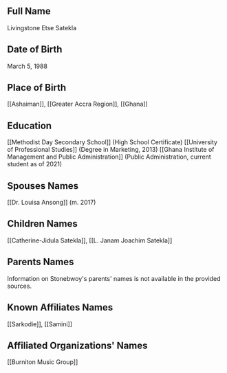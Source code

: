 
## Full Name
Livingstone Etse Satekla

## Date of Birth
March 5, 1988

## Place of Birth
[[Ashaiman]], [[Greater Accra Region]], [[Ghana]]

## Education
[[Methodist Day Secondary School]] (High School Certificate)
[[University of Professional Studies]] (Degree in Marketing, 2013)
[[Ghana Institute of Management and Public Administration]] (Public Administration, current student as of 2021)

## Spouses Names
[[Dr. Louisa Ansong]] (m. 2017)

## Children Names
[[Catherine-Jidula Satekla]], [[L. Janam Joachim Satekla]]

## Parents Names
Information on Stonebwoy's parents' names is not available in the provided sources.

## Known Affiliates Names
[[Sarkodie]], [[Samini]]

## Affiliated Organizations' Names
[[Burniton Music Group]]

